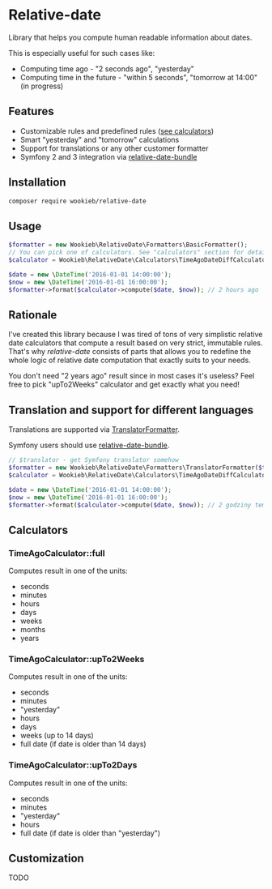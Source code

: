 # Relative-date

Library that helps you compute human readable information about dates.

This is especially useful for such cases like:
* Computing time ago - "2 seconds ago", "yesterday"
* Computing time in the future - "within 5 seconds", "tomorrow at 14:00" (in progress)

## Features
* Customizable rules and predefined rules ([see calculators](#calculators))
* Smart "yesterday" and "tomorrow" calculations
* Support for translations or any other customer formatter
* Symfony 2 and 3 integration via [relative-date-bundle](https://github.com/wookieb/relative-date-bundle)

## Installation

```bash
composer require wookieb/relative-date
```

## Usage
```php
$formatter = new Wookieb\RelativeDate\Formatters\BasicFormatter();
// You can pick one of calculators. See "calculators" section for details
$calculator = Wookieb\RelativeDate\Calculators\TimeAgoDateDiffCalculator::full();

$date = new \DateTime('2016-01-01 14:00:00');
$now = new \DateTime('2016-01-01 16:00:00');
$formatter->format($calculator->compute($date, $now)); // 2 hours ago
```

## Rationale
I've created this library because I was tired of tons of very simplistic relative date calculators that compute a result based on very strict, immutable rules.
That's why _relative-date_ consists of parts that allows you to redefine the whole logic of relative date computation that exactly suits to your needs.
 
You don't need "2 years ago" result since in most cases it's useless? Feel free to pick "upTo2Weeks" calculator and get exactly what you need!

## Translation and support for different languages

Translations are supported via [TranslatorFormatter](src/Formatters/TranslatorFormatter.php). 

Symfony users should use [relative-date-bundle](https://github.com/wookieb/relative-date-bundle).
```php
// $translator - get Symfony translator somehow 
$formatter = new Wookieb\RelativeDate\Formatters\TranslatorFormatter($translator);
$calculator = Wookieb\RelativeDate\Calculators\TimeAgoDateDiffCalculator::full();

$date = new \DateTime('2016-01-01 14:00:00');
$now = new \DateTime('2016-01-01 16:00:00');
$formatter->format($calculator->compute($date, $now)); // 2 godziny temu
```

## Calculators

### TimeAgoCalculator::full
Computes result in one of the units:
* seconds
* minutes
* hours
* days
* weeks
* months
* years

### TimeAgoCalculator::upTo2Weeks
Computes result in one of the units:
* seconds
* minutes
* "yesterday"
* hours
* days
* weeks (up to 14 days)
* full date (if date is older than 14 days)

### TimeAgoCalculator::upTo2Days
Computes result in one of the units:
* seconds
* minutes
* "yesterday"
* hours
* full date (if date is older than "yesterday")

## Customization
TODO